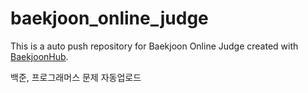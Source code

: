 # baekjoon_online_judge
This is a auto push repository for Baekjoon Online Judge created with [BaekjoonHub](https://github.com/BaekjoonHub/BaekjoonHub).

백준, 프로그래머스 문제 자동업로드
